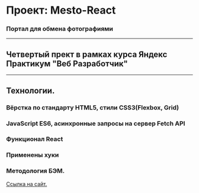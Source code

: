 # __Проект: Mesto-React__

### Портал для обмена фотографиями
___

## Четвертый прект в рамках курса Яндекс Практикум "Веб Разработчик"
___

## Технологии.
### Вёрстка по стандарту HTML5, стили CSS3(Flexbox, Grid)
### JavaScript ES6, асинхронные запросы на сервер Fetch API
### Функционал React
### Применены хуки
### Методология БЭМ.

[Ссылка на сайт.](https://manaewd.github.io/mesto-react/)
